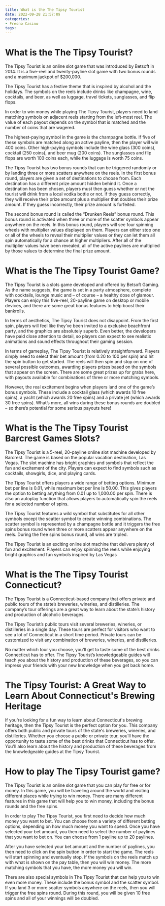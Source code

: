 ```yaml
---
title: What is the The Tipsy Tourist
date: 2022-09-28 21:57:09
categories:
- Fresno Casino
tags:
---
```



#  What is the The Tipsy Tourist?

The Tipsy Tourist is an online slot game that was introduced by Betsoft in 2014. It is a five-reel and twenty-payline slot game with two bonus rounds and a maximum jackpot of $200,000.

The Tipsy Tourist has a festive theme that is inspired by alcohol and the holidays. The symbols on the reels include drinks like champagne, wine, cocktails, and beer, as well as luggage, travel tickets, sunglasses, and flip flops.

In order to win money while playing The Tipsy Tourist, players need to land matching symbols on adjacent reels starting from the left-most reel. The value of each payout depends on the symbol that is matched and the number of coins that are wagered.

The highest-paying symbol in the game is the champagne bottle. If five of these symbols are matched along an active payline, then the player will win 400 coins. Other high-paying symbols include the wine glass (300 coins), cocktail (250 coins), and beer mug (200 coins). The sunglasses and flip flops are worth 100 coins each, while the luggage is worth 75 coins.

The Tipsy Tourist has two bonus rounds that can be triggered randomly or by landing three or more scatters anywhere on the reels. In the first bonus round, players are given a set of destinations to choose from. Each destination has a different prize amount hidden behind it. Once a destination has been chosen, players must then guess whether or not the tourist will drink from a local vodka bottle or not. If they guess correctly, they will receive their prize amount plus a multiplier that doubles their prize amount. If they guess incorrectly, their prize amount is forfeited.

The second bonus round is called the “Drunken Reels” bonus round. This bonus round is activated when three or more of the scatter symbols appear anywhere on the reels. In this bonus round, players will see four spinning wheels with multiplier values displayed on them. Players can either stop one or all of the wheels to reveal their multiplier values or they can let them all spin automatically for a chance at higher multipliers. After all of the multiplier values have been revealed, all of the active paylines are multiplied by those values to determine the final prize amount.

#  What is the The Tipsy Tourist Game?

The Tipsy Tourist is a slots game developed and offered by Betsoft Gaming. As the name suggests, the game is set in a party atmosphere, complete with cocktails, lounge music and – of course – a healthy dose of glamour. Players can enjoy this five-reel, 20-payline game on desktop or mobile devices, and there are some great bonus features to help boost their bankrolls.

In terms of aesthetics, The Tipsy Tourist does not disappoint. From the first spin, players will feel like they’ve been invited to a exclusive beachfront party, and the graphics are absolutely superb. Even better, the developers have paid close attention to detail, so players can expect to see realistic animations and sound effects throughout their gaming session.

In terms of gameplay, The Tipsy Tourist is relatively straightforward. Players simply need to select their bet amount (from 0.20 to 100 per spin) and hit the spin button to get started. The reels will then spin and stop on one of several possible outcomes, awarding players prizes based on the symbols that appear on the screen. There are some great prizes up for grabs here, with payouts available for combinations of three or more matching symbols.

However, the real excitement begins when players land one of the game’s bonus symbols. These include a cocktail glass (which awards 10 free spins), a yacht (which awards 20 free spins) and a private jet (which awards 30 free spins). What’s more, all wins during these bonus rounds are doubled – so there’s potential for some serious payouts here!

#  What is the The Tipsy Tourist Barcrest Games Slots?

The Tipsy Tourist is a 5-reel, 20-payline online slot machine developed by Barcrest. The game is based on the popular vacation destination, Las Vegas. The slot machine has bright graphics and symbols that reflect the fun and excitement of the city. Players can expect to find symbols such as cocktails, showgirls, dice, and playing cards.

The Tipsy Tourist offers players a wide range of betting options. Minimum bet per line is 0.01, while maximum bet per line is 50.00. This gives players the option to betting anything from 0.01 up to 1,000.00 per spin. There is also an autoplay function that allows players to automatically spin the reels for a selected number of spins.

The Tipsy Tourist features a wild symbol that substitutes for all other symbols except the scatter symbol to create winning combinations. The scatter symbol is represented by a champagne bottle and it triggers the free spins bonus round when three or more scatters appear anywhere on the reels. During the free spins bonus round, all wins are tripled.

The Tipsy Tourist is an exciting online slot machine that delivers plenty of fun and excitement. Players can enjoy spinning the reels while enjoying bright graphics and fun symbols inspired by Las Vegas

#  What is the The Tipsy Tourist Connecticut?

The Tipsy Tourist is a Connecticut-based company that offers private and public tours of the state’s breweries, wineries, and distilleries. The company’s tour offerings are a great way to learn about the state’s history and production of alcoholic beverages.

The Tipsy Tourist’s public tours visit several breweries, wineries, or distilleries in a single day. These tours are perfect for visitors who want to see a lot of Connecticut in a short time period. Private tours can be customized to visit any combination of breweries, wineries, and distilleries.

No matter which tour you choose, you’ll get to taste some of the best drinks Connecticut has to offer. The Tipsy Tourist’s knowledgeable guides will teach you about the history and production of these beverages, so you can impress your friends with your new knowledge when you get back home.

# The Tipsy Tourist: A Great Way to Learn About Connecticut's Brewing Heritage

If you're looking for a fun way to learn about Connecticut's brewing heritage, then the Tipsy Tourist is the perfect option for you. This company offers both public and private tours of the state's breweries, wineries, and distilleries. Whether you choose a public or private tour, you'll have the opportunity to taste some of the best drinks that Connecticut has to offer. You'll also learn about the history and production of these beverages from the knowledgeable guides at the Tipsy Tourist.

#  How to play The Tipsy Tourist game?

The Tipsy Tourist is an online slot game that you can play for free or for money. In this game, you will be traveling around the world and visiting different places while trying to win money. There are many different features in this game that will help you to win money, including the bonus rounds and the free spins.

In order to play The Tipsy Tourist, you first need to decide how much money you want to bet. You can choose from a variety of different betting options, depending on how much money you want to spend. Once you have selected your bet amount, you then need to select the number of paylines that you want to bet on. You can choose from 1 payline up to 20 paylines.

After you have selected your bet amount and the number of paylines, you then need to click on the spin button in order to start the game. The reels will start spinning and eventually stop. If the symbols on the reels match up with what is shown on the pay table, then you will win money. The more matching symbols that you have, the more money you will win.

There are also special symbols in The Tipsy Tourist that can help you to win even more money. These include the bonus symbol and the scatter symbol. If you land 3 or more scatter symbols anywhere on the reels, then you will trigger the free spins round. During this round, you will be given 10 free spins and all of your winnings will be doubled.